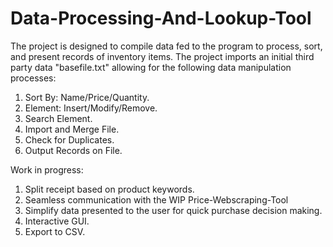 # Data-Processing-And-Lookup-Tool
The project is designed to compile data fed to the program to process, sort, and present records of inventory items.
The project imports an initial third party data "basefile.txt" allowing for the following data manipulation processes:
 1. Sort By: Name/Price/Quantity.
 2. Element: Insert/Modify/Remove.
 3. Search Element.
 4. Import and Merge File.
 5. Check for Duplicates.
 6. Output Records on File.

Work in progress:  
 1. Split receipt based on product keywords.
 2. Seamless communication with the WIP Price-Webscraping-Tool
 3. Simplify data presented to the user for quick purchase decision making.
 4. Interactive GUI.
 5. Export to CSV.  
